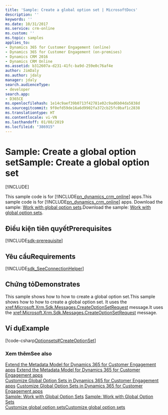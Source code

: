 ```yaml
---
title: 'Sample: Create a global option set | MicrosoftDocs'
description: ''
keywords: ''
ms.date: 10/31/2017
ms.service: crm-online
ms.custom: ''
ms.topic: samples
applies_to:
- Dynamics 365 for Customer Engagement (online)
- Dynamics 365 for Customer Engagement (on-premises)
- Dynamics CRM 2016
- Dynamics CRM Online
ms.assetid: b312607a-d231-41fc-ba9d-259e0c76af4e
author: JimDaly
ms.author: jdaly
manager: jdaly
search.audienceType:
- developer
search.app:
- D365CE
ms.openlocfilehash: 1e14c9aef39b0713f42781e02c9ad6b04da5838d
ms.sourcegitcommit: 9f0efd59de16a6d9902fa372cb25fc0baf1c2838
ms.translationtype: HT
ms.contentlocale: vi-VN
ms.lasthandoff: 01/08/2019
ms.locfileid: "386915"
---
```

# <a name="sample-create-a-global-option-set"></a><span data-ttu-id="66387-102">Sample: Create a global option set</span><span class="sxs-lookup"><span data-stu-id="66387-102">Sample: Create a global option set</span></span>

[!INCLUDE[](../../includes/cc_applies_to_update_9_0_0.md)]

<span data-ttu-id="66387-103">This sample code is for [!INCLUDE[pn_dynamics_crm_online](../../includes/pn-dynamics-crm-online.md)] apps.</span><span class="sxs-lookup"><span data-stu-id="66387-103">This sample code is for [!INCLUDE[pn_dynamics_crm_online](../../includes/pn-dynamics-crm-online.md)] apps.</span></span> <span data-ttu-id="66387-104">Download the sample: [Work with global option sets](https://code.msdn.microsoft.com/Samples-of-option-set-37c4b418).</span><span class="sxs-lookup"><span data-stu-id="66387-104">Download the sample: [Work with global option sets](https://code.msdn.microsoft.com/Samples-of-option-set-37c4b418).</span></span>   

## <a name="prerequisites"></a><span data-ttu-id="66387-105">Điều kiện tiên quyết</span><span class="sxs-lookup"><span data-stu-id="66387-105">Prerequisites</span></span>
[!INCLUDE[sdk-prerequisite](../../includes/sdk-prerequisite.md)]
  
## <a name="requirements"></a><span data-ttu-id="66387-106">Yêu cầu</span><span class="sxs-lookup"><span data-stu-id="66387-106">Requirements</span></span>  
[!INCLUDE[sdk_SeeConnectionHelper](../../includes/sdk-seeconnectionhelper.md)]
  
## <a name="demonstrates"></a><span data-ttu-id="66387-107">Chứng tỏ</span><span class="sxs-lookup"><span data-stu-id="66387-107">Demonstrates</span></span>  
 <span data-ttu-id="66387-108">This sample shows how to how to create a global option set.</span><span class="sxs-lookup"><span data-stu-id="66387-108">This sample shows how to how to create a global option set.</span></span>  <span data-ttu-id="66387-109">It uses the <xref:Microsoft.Xrm.Sdk.Messages.CreateOptionSetRequest> message.</span><span class="sxs-lookup"><span data-stu-id="66387-109">It uses the <xref:Microsoft.Xrm.Sdk.Messages.CreateOptionSetRequest> message.</span></span>
  
## <a name="example"></a><span data-ttu-id="66387-110">Ví dụ</span><span class="sxs-lookup"><span data-stu-id="66387-110">Example</span></span>  
 [!code-csharp[Optionsets#CreateOptionSet](../../snippets/csharp/CRMV8/optionsets/cs/createoptionset.cs#createoptionset)]  
  
### <a name="see-also"></a><span data-ttu-id="66387-111">Xem thêm</span><span class="sxs-lookup"><span data-stu-id="66387-111">See also</span></span>  
 <span data-ttu-id="66387-112">[Extend the Metadata Model for Dynamics 365 for Customer Engagement apps](use-organization-service-metadata.md) </span><span class="sxs-lookup"><span data-stu-id="66387-112">[Extend the Metadata Model for Dynamics 365 for Customer Engagement apps](use-organization-service-metadata.md) </span></span>  
 <span data-ttu-id="66387-113">[Customize Global Option Sets in Dynamics 365 for Customer Engagement apps](customize-global-option-sets.md) </span><span class="sxs-lookup"><span data-stu-id="66387-113">[Customize Global Option Sets in Dynamics 365 for Customer Engagement apps](customize-global-option-sets.md) </span></span>  
 <span data-ttu-id="66387-114">[Sample: Work with Global Option Sets](sample-work-global-option-sets.md) </span><span class="sxs-lookup"><span data-stu-id="66387-114">[Sample: Work with Global Option Sets](sample-work-global-option-sets.md) </span></span>  
 [<span data-ttu-id="66387-115">Customize global option sets</span><span class="sxs-lookup"><span data-stu-id="66387-115">Customize global option sets</span></span>](customize-global-option-sets.md)
